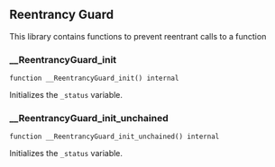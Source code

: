 ## Reentrancy Guard
This library contains functions to prevent reentrant calls to a function

### __ReentrancyGuard_init

```solidity
function __ReentrancyGuard_init() internal
```

Initializes the `_status` variable.

### __ReentrancyGuard_init_unchained

```solidity
function __ReentrancyGuard_init_unchained() internal
```

Initializes the `_status` variable.